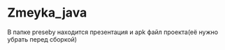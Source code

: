 # Zmeyka_java
В папке preseby находится презентация и apk файл проекта(её нужно убрать перед сборкой)

